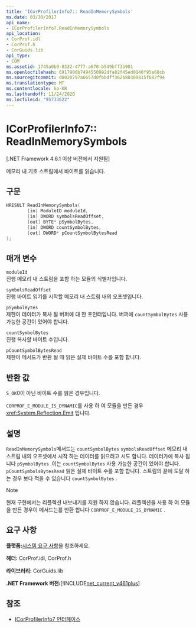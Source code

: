 ```yaml
---
title: 'ICorProfilerInfo7:: ReadInMemorySymbols'
ms.date: 03/30/2017
api_name:
- ICorProfilerInfo7.ReadInMemorySymbols
api_location:
- CorProf.idl
- CorProf.h
- CorGuids.lib
api_type:
- COM
ms.assetid: 1745a0b9-8332-4777-a670-b549bff3b901
ms.openlocfilehash: 6917900b7494550992dfa82f45ed0140f95e68cb
ms.sourcegitcommit: d8020797a6657d0fbbdff362b80300815f682f94
ms.translationtype: MT
ms.contentlocale: ko-KR
ms.lasthandoff: 11/24/2020
ms.locfileid: "95733622"
---
```

# <a name="icorprofilerinfo7readinmemorysymbols"></a>ICorProfilerInfo7:: ReadInMemorySymbols

[.NET Framework 4.6.1 이상 버전에서 지원됨]  
  
 메모리 내 기호 스트림에서 바이트를 읽습니다.  
  
## <a name="syntax"></a>구문  
  
```cpp  
HRESULT ReadInMemorySymbols(  
        [in] ModuleID moduleId,  
        [in] DWORD symbolsReadOffset,  
        [out] BYTE* pSymbolBytes,  
        [in] DWORD countSymbolBytes,  
        [out] DWORD* pCountSymbolBytesRead  
);  
```  
  
## <a name="parameters"></a>매개 변수  

 `moduleId`  
 진행 메모리 내 스트림을 포함 하는 모듈의 식별자입니다.  
  
 `symbolsReadOffset`  
 진행 바이트 읽기를 시작할 메모리 내 스트림 내의 오프셋입니다.  
  
 `pSymbolBytes`  
 제한이 데이터가 복사 될 버퍼에 대 한 포인터입니다. 버퍼에 `countSymbolBytes` 사용 가능한 공간이 있어야 합니다.  
  
 `countSymbolBytes`  
 진행 복사할 바이트 수입니다.  
  
 `pCountSymbolBytesRead`  
 제한이 메서드가 반환 될 때 읽은 실제 바이트 수를 포함 합니다.  
  
## <a name="return-value"></a>반환 값  

 `S_OK`0이 아닌 바이트 수를 읽은 경우입니다.  
  
 `CORPROF_E_MODULE_IS_DYNAMIC`를 사용 하 여 모듈을 만든 경우 <xref:System.Reflection.Emit> 입니다.  
  
## <a name="remarks"></a>설명  

 `ReadInMemorySymbols`메서드는 `countSymbolBytes` `symbolsReadOffset` 메모리 내 스트림 내의 오프셋에서 시작 하는 데이터를 읽으려고 시도 합니다. 데이터가에 복사 됩니다 `pSymbolBytes` .이는 `countSymbolBytes` 사용 가능한 공간이 있어야 합니다.     `pCountSymbolsBytesRead` 읽은 실제 바이트 수를 포함 합니다. 스트림의 끝에 도달 하는 경우 보다 적을 수 있습니다 `countSymbolBytes` .  
  
> [!NOTE]
> 현재 구현에서는 리플렉션 내보내기를 지원 하지 않습니다. 리플렉션을 사용 하 여 모듈을 만든 경우이 메서드는를 반환 합니다 `CORPROF_E_MODULE_IS_DYNAMIC` .  
  
## <a name="requirements"></a>요구 사항  

 **플랫폼:**[시스템 요구 사항](../../get-started/system-requirements.md)을 참조하세요.  
  
 **헤더:** CorProf.idl, CorProf.h  
  
 **라이브러리:** CorGuids.lib  
  
 **.NET Framework 버전:**[!INCLUDE[net_current_v461plus](../../../../includes/net-current-v461plus-md.md)]  
  
## <a name="see-also"></a>참조

- [ICorProfilerInfo7 인터페이스](icorprofilerinfo7-interface.md)
